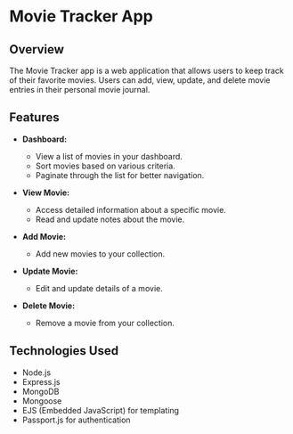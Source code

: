 # Movie Tracker App

## Overview

The Movie Tracker app is a web application that allows users to keep track of their favorite movies. Users can add, view, update, and delete movie entries in their personal movie journal.

## Features

- **Dashboard:**
  - View a list of movies in your dashboard.
  - Sort movies based on various criteria.
  - Paginate through the list for better navigation.

- **View Movie:**
  - Access detailed information about a specific movie.
  - Read and update notes about the movie.

- **Add Movie:**
  - Add new movies to your collection.

- **Update Movie:**
  - Edit and update details of a movie.

- **Delete Movie:**
  - Remove a movie from your collection.

## Technologies Used

- Node.js
- Express.js
- MongoDB
- Mongoose
- EJS (Embedded JavaScript) for templating
- Passport.js for authentication
